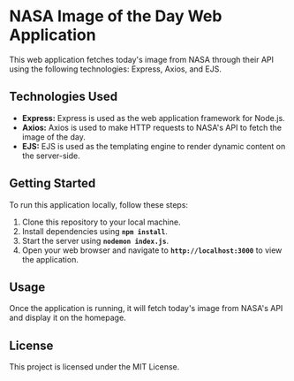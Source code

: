# NASA Image of the Day Web Application
This web application fetches today's image from NASA through their API using the following technologies: Express, Axios, and EJS.

## Technologies Used
* **Express:** Express is used as the web application framework for Node.js.
* **Axios:** Axios is used to make HTTP requests to NASA's API to fetch the image of the day.
* **EJS:** EJS is used as the templating engine to render dynamic content on the server-side.

## Getting Started
To run this application locally, follow these steps:

1. Clone this repository to your local machine.
2. Install dependencies using **`npm install`**.
3. Start the server using **`nodemon index.js`**.
4. Open your web browser and navigate to **`http://localhost:3000`** to view the application.

## Usage
Once the application is running, it will fetch today's image from NASA's API and display it on the homepage.

## License
This project is licensed under the MIT License.
